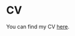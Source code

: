 
CV
======
You can find my CV [here](https://www.dropbox.com/scl/fi/soh4te3q7jo46mnqetx3p/Curriculum_Vitae_Yilin_Su.pdf?rlkey=4jsujsrbzm28rp8x2qdiejjvz&dl=0).
